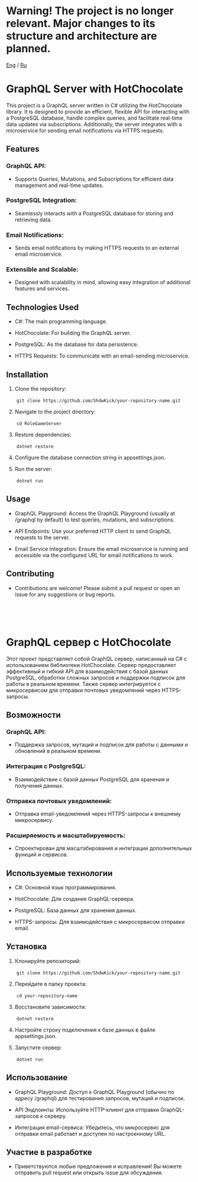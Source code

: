 # Warning! The project is no longer relevant. Major changes to its structure and architecture are planned.

[Eng](#GraphQL-Server-with-HotChocolate) / [Ru](#GraphQL-сервер-с-HotChocolate)
# GraphQL Server with HotChocolate 

This project is a GraphQL server written in C# utilizing the HotChocolate library. It is designed to provide an efficient, flexible API for interacting with a PostgreSQL database, handle complex queries, and facilitate real-time data updates via subscriptions. Additionally, the server integrates with a microservice for sending email notifications via HTTPS requests.

## Features

### GraphQL API:

- Supports Queries, Mutations, and Subscriptions for efficient data management and real-time updates.


### PostgreSQL Integration:

- Seamlessly interacts with a PostgreSQL database for storing and retrieving data.


### Email Notifications:

- Sends email notifications by making HTTPS requests to an external email microservice.


### Extensible and Scalable:

- Designed with scalability in mind, allowing easy integration of additional features and services.



## Technologies Used

- C#: The main programming language.

* HotChocolate: For building the GraphQL server.

* PostgreSQL: As the database for data persistence.

+ HTTPS Requests: To communicate with an email-sending microservice.


## Installation

1. Clone the repository:

&emsp;&emsp;```git clone https://github.com/ShdwKick/your-repository-name.git```


2. Navigate to the project directory:

&emsp;&emsp;```cd RoleGameServer```


3. Restore dependencies:

&emsp;&emsp;```dotnet restore```


4. Configure the database connection string in appsettings.json.


5. Run the server:

&emsp;&emsp;```dotnet run```



## Usage

- GraphQL Playground: Access the GraphQL Playground (usually at /graphql by default) to test queries, mutations, and subscriptions.

* API Endpoints: Use your preferred HTTP client to send GraphQL requests to the server.

+ Email Service Integration: Ensure the email microservice is running and accessible via the configured URL for email notifications to work.


## Contributing

- Contributions are welcome! Please submit a pull request or open an issue for any suggestions or bug reports.

<br/><br/><br/>

# GraphQL сервер с HotChocolate

Этот проект представляет собой GraphQL сервер, написанный на C# с использованием библиотеки HotChocolate. Сервер предоставляет эффективный и гибкий API для взаимодействия с базой данных PostgreSQL, обработки сложных запросов и поддержки подписок для работы в реальном времени. Также сервер интегрируется с микросервисом для отправки почтовых уведомлений через HTTPS-запросы.

## Возможности

### GraphQL API:

- Поддержка запросов, мутаций и подписок для работы с данными и обновлений в реальном времени.


### Интеграция с PostgreSQL:

- Взаимодействие с базой данных PostgreSQL для хранения и получения данных.


### Отправка почтовых уведомлений:

- Отправка email-уведомлений через HTTPS-запросы к внешнему микросервису.


### Расширяемость и масштабируемость:

- Спроектирован для масштабирования и интеграции дополнительных функций и сервисов.



## Используемые технологии

- C#: Основной язык программирования.

* HotChocolate: Для создания GraphQL-сервера.

* PostgreSQL: База данных для хранения данных.

+ HTTPS-запросы: Для взаимодействия с микросервисом отправки email.


## Установка

1. Клонируйте репозиторий:

&emsp;&emsp;```git clone https://github.com/ShdwKick/your-repository-name.git```


2. Перейдите в папку проекта:

&emsp;&emsp;```cd your-repository-name```


3. Восстановите зависимости:

&emsp;&emsp;```dotnet restore```


4. Настройте строку подключения к базе данных в файле appsettings.json.


5. Запустите сервер:

&emsp;&emsp;```dotnet run```



## Использование

- GraphQL Playground: Доступ к GraphQL Playground (обычно по адресу /graphql) для тестирования запросов, мутаций и подписок.

* API Эндпоинты: Используйте HTTP-клиент для отправки GraphQL-запросов к серверу.

+ Интеграция email-сервиса: Убедитесь, что микросервис для отправки email работает и доступен по настроенному URL.


## Участие в разработке

- Приветствуются любые предложения и исправления! Вы можете отправить pull request или открыть issue для обсуждения.

